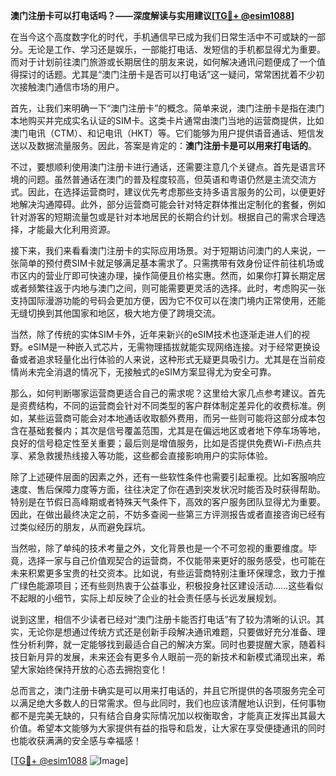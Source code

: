 **澳门注册卡可以打电话吗？——深度解读与实用建议[[TG💪+ @esim1088](https://t.me/s/esim1088)]**

在当今这个高度数字化的时代，手机通信早已成为我们日常生活中不可或缺的一部分。无论是工作、学习还是娱乐，一部能打电话、发短信的手机都显得尤为重要。而对于计划前往澳门旅游或长期居住的朋友来说，如何解决通讯问题便成了一个值得探讨的话题。尤其是“澳门注册卡是否可以打电话”这一疑问，常常困扰着不少初次接触澳门通信市场的用户。

首先，让我们来明确一下“澳门注册卡”的概念。简单来说，澳门注册卡是指在澳门本地购买并完成实名认证的SIM卡。这类卡片通常由澳门当地的运营商提供，比如澳门电讯（CTM）、和记电讯（HKT）等。它们能够为用户提供语音通话、短信发送以及数据流量服务。因此，答案是肯定的：**澳门注册卡是可以用来打电话的**。

不过，要想顺利使用澳门注册卡进行通话，还需要注意几个关键点。首先是语言环境的问题。虽然普通话在澳门的普及程度较高，但英语和粤语仍然是主流交流方式。因此，在选择运营商时，建议优先考虑那些支持多语言服务的公司，以便更好地解决沟通障碍。此外，部分运营商可能会针对特定群体推出定制化的套餐，例如针对游客的短期流量包或是针对本地居民的长期合约计划。根据自己的需求合理选择，才能最大化利用资源。

接下来，我们来看看澳门注册卡的实际应用场景。对于短期访问澳门的人来说，一张简单的预付费SIM卡就足够满足基本需求了。只需携带有效身份证件前往机场或市区内的营业厅即可快速办理，操作简便且价格实惠。然而，如果你打算长期定居或者频繁往返于内地与澳门之间，则可能需要更灵活的选择。此时，考虑购买一张支持国际漫游功能的号码会更加方便，因为它不仅可以在澳门境内正常使用，还能无缝切换到其他国家和地区，极大地方便了跨境交流。

当然，除了传统的实体SIM卡外，近年来新兴的eSIM技术也逐渐走进人们的视野。eSIM是一种嵌入式芯片，无需物理插拔就能实现网络连接。对于经常更换设备或者追求轻量化出行体验的人来说，这种形式无疑更具吸引力。尤其是在当前疫情尚未完全消退的情况下，无接触式的eSIM方案显得尤为安全可靠。

那么，如何判断哪家运营商更适合自己的需求呢？这里给大家几点参考建议。首先是资费结构，不同的运营商会针对不同类型的客户群体制定差异化的收费标准。例如，某些运营商可能会对本地通话收取额外费用，而另一些则可能将这部分成本包含在基础套餐内；其次是信号覆盖范围，尤其是在偏远地区或者地下停车场等地，良好的信号稳定性至关重要；最后则是增值服务，比如是否提供免费Wi-Fi热点共享、紧急救援热线接入等功能，这些都会直接影响用户的实际体验。

除了上述硬件层面的因素之外，还有一些软性条件也需要引起重视。比如客服响应速度、售后保障力度等方面，往往决定了你在遇到突发状况时能否及时获得帮助。特别是在节假日高峰期或者特殊天气条件下，高效的客户服务团队显得尤为重要。因此，在做出最终决定之前，不妨多查阅一些第三方评测报告或者直接咨询已经有过类似经历的朋友，从而避免踩坑。

当然啦，除了单纯的技术考量之外，文化背景也是一个不可忽视的重要维度。毕竟，选择一家与自己价值观契合的运营商，不仅能带来更好的服务感受，也可能在未来积累更多宝贵的社交资本。比如说，有些运营商特别注重环保理念，致力于推广绿色能源项目；还有些则热衷于公益事业，积极投身社区建设活动……这些看似不起眼的小细节，实际上却反映了企业的社会责任感与长远发展规划。

说到这里，相信不少读者已经对“澳门注册卡能否打电话”有了较为清晰的认识。其实，无论你是想通过传统方式还是创新手段解决通讯难题，只要做好充分准备、理性分析利弊，就一定能够找到最适合自己的解决方案。同时也要提醒大家，随着科技日新月异的发展，未来还会有更多令人眼前一亮的新技术和新模式涌现出来，希望大家始终保持开放的心态去拥抱变化！

总而言之，澳门注册卡确实是可以用来打电话的，并且它所提供的各项服务完全可以满足绝大多数人的日常需求。但与此同时，我们也应该清醒地认识到，任何事物都不是完美无缺的，只有结合自身实际情况加以权衡取舍，才能真正发挥出其最大价值。希望本文能够为大家提供有益的指导和启发，让大家在享受便捷通讯的同时也能收获满满的安全感与幸福感！

[[TG💪+ @esim1088](https://t.me/s/esim1088) ![Image](https://i.postimg.cc/4NQfJmqS/Snipaste-2025-05-13-00-14-12.png)]